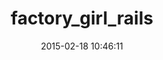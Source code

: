 ---
layout: post
title:  "factory_girl_rails"
repo:   "thoughtbot/factory_girl_rails"
date:   2015-02-18 10:46:11
gemurl: http://github.com/thoughtbot/factory_girl_rails
---